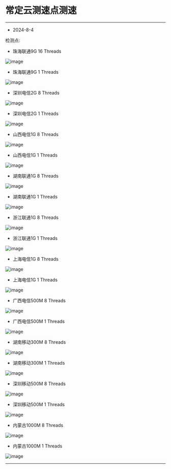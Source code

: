 # 常定云测速点测速

------------------------

- 2024-8-4

检测点:

- 珠海联通9G 16 Threads

![image](/picture/常定云测速点测速/1.png)

- 珠海联通9G 1 Threads

![image](/picture/常定云测速点测速/2.png)

- 深圳电信2G 8 Threads

![image](/picture/常定云测速点测速/3.png)

- 深圳电信2G 1 Threads

![image](/picture/常定云测速点测速/4.png)

- 山西电信1G 8 Threads

![image](/picture/常定云测速点测速/5.png)

- 山西电信1G 1 Threads

![image](/picture/常定云测速点测速/6.png)

- 湖南联通1G 8 Threads

![image](/picture/常定云测速点测速/7.png)

- 湖南联通1G 1 Threads

![image](/picture/常定云测速点测速/8.png)

- 浙江联通1G 8 Threads

![image](/picture/常定云测速点测速/9.png)

- 浙江联通1G 1 Threads

![image](/picture/常定云测速点测速/10.png)

- 上海电信1G 8 Threads

![image](/picture/常定云测速点测速/11.png)

- 上海电信1G 1 Threads

![image](/picture/常定云测速点测速/12.png)

- 广西电信500M 8 Threads

![image](/picture/常定云测速点测速/13.png)

- 广西电信500M 1 Threads

![image](/picture/常定云测速点测速/14.png)

- 湖南移动300M 8 Threads

![image](/picture/常定云测速点测速/15.png)

- 湖南移动300M 1 Threads

![image](/picture/常定云测速点测速/16.png)

- 深圳移动500M 8 Threads

![image](/picture/常定云测速点测速/17.png)

- 深圳移动500M 1 Threads

![image](/picture/常定云测速点测速/18.png)

- 内蒙古1000M 8 Threads

![image](/picture/常定云测速点测速/19.png)

- 内蒙古1000M 1 Threads

![image](/picture/常定云测速点测速/20.png)

------------------------
